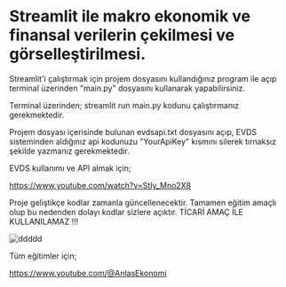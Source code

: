 # Streamlit ile makro ekonomik ve finansal verilerin çekilmesi ve görselleştirilmesi.


Streamlit'i çalıştırmak için projem dosyasını kullandığınız program ile açıp terminal üzerinden "main.py" dosyasını kullanarak yapabilirsiniz. 

Terminal üzerinden; streamlit run main.py kodunu çalıştırmanız gerekmektedir.

Projem dosyası içerisinde bulunan evdsapi.txt dosyasını açıp, EVDS sisteminden aldığınız api kodunuzu "YourApiKey" kısmını silerek tırnaksız şekilde yazmanız gerekmektedir.

EVDS kullanımı ve API almak için;

https://www.youtube.com/watch?v=StIy_Mno2X8


Proje geliştikçe kodlar zamanla güncellenecektir. Tamamen eğitim amaçlı olup bu nedenden dolayı kodlar sizlere açıktır. TİCARİ AMAÇ İLE KULLANILAMAZ !!!


![ddddd](https://github.com/user-attachments/assets/dfbc619e-3c46-477f-b49c-4c2fd8810811)



Tüm eğitimler için;

https://www.youtube.com/@AnlasEkonomi
 
